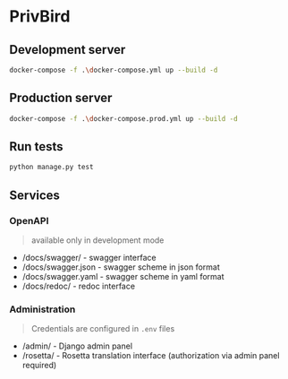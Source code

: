 # PrivBird

## Development server

```bash
docker-compose -f .\docker-compose.yml up --build -d
```

## Production server

```bash
docker-compose -f .\docker-compose.prod.yml up --build -d
```

## Run tests

```bash
python manage.py test
```

## Services

### OpenAPI

> available only in development mode

- /docs/swagger/ - swagger interface
- /docs/swagger.json - swagger scheme in json format
- /docs/swagger.yaml - swagger scheme in yaml format
- /docs/redoc/ - redoc interface

### Administration

> Credentials are configured in `.env` files

- /admin/ - Django admin panel
- /rosetta/ - Rosetta translation interface (authorization via admin panel required)

